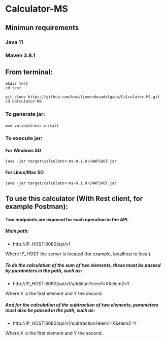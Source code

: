# Calculator-MS

## Minimun requirements
### Java 11
### Maven 3.8.1

## From terminal:

```
mkdir test
cd test
```
`git clone https://github.com/basiliomendozadelgado/Calculator-MS.git`
`cd Calculator-MS`

### To generate jar:

`mvn validate`
`mvn install`

### To execute jar:
#### For Windows SO
`java -jar target\calculator-ms-0.1.0-SNAPSHOT.jar`

#### For Linux/Mac SO
`java -jar target/calculator-ms-0.1.0-SNAPSHOT.jar`


## To use this calculator (With Rest client, for example Postman):
#### Two endpoints are exposed for each operation in the API.
##### Main path:

* http://IP_HOST:8080/api/v1

Where IP_HOST the server is located (for example, localhost to local).


##### To do the calculation of the sum of two elements, these must be passed by parameters in the path, such as:
* http://IP_HOST:8080/api/v1/addition?elem1=X&elem2=Y

Where X is the first element and Y the second.


##### And for the calculation of the subtraction of two elements, parameters must also be passed in the path, such as:

* http://IP_HOST:8080/api/v1/subtraction?elem1=X&elem2=Y

Where X is the first element and Y the second.

